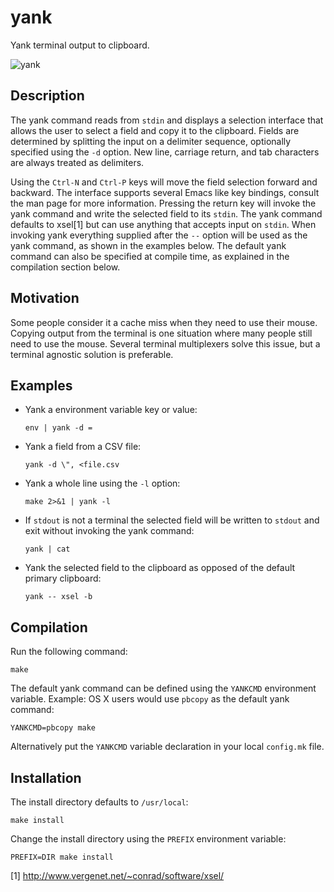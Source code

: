 yank
====

Yank terminal output to clipboard.

![yank](https://raw.githubusercontent.com/mptre/yank/gh-pages/screencast.gif)

Description
-----------

The yank command reads from `stdin` and displays a selection interface that
allows the user to select a field and copy it to the clipboard.  Fields are
determined by splitting the input on a delimiter sequence, optionally 
specified using the `-d` option.  New line, carriage return, and tab characters
are always treated as delimiters.

Using the `Ctrl-N` and `Ctrl-P` keys will move the field selection forward and
backward. The interface supports several Emacs like key bindings, consult the
man page for more information. Pressing the return key will invoke the yank 
command and write the selected field to its `stdin`. The yank command defaults 
to xsel[1] but can use anything that accepts input on `stdin`. When invoking 
yank everything supplied after the `--` option will be used as the yank 
command, as shown in the examples below. The default yank command can also be
specified at compile time, as explained in the compilation section below.

Motivation
----------

Some people consider it a cache miss when they need to use their mouse.  Copying
output from the terminal is one situation where many people still need to use
the mouse.  Several terminal multiplexers solve this issue, but a terminal 
agnostic solution is preferable.

Examples
--------

  - Yank a environment variable key or value:

    ```
    env | yank -d =
    ```

  - Yank a field from a CSV file:

    ```
    yank -d \", <file.csv
    ```

  - Yank a whole line using the `-l` option:

    ```
    make 2>&1 | yank -l
    ```

  - If `stdout` is not a terminal the selected field will be written to `stdout`
    and exit without invoking the yank command:

    ```
    yank | cat
    ```

  - Yank the selected field to the clipboard as opposed of the default primary
    clipboard:

    ```
    yank -- xsel -b
    ```

Compilation
-----------

Run the following command:

  ```
  make
  ```

The default yank command can be defined using the `YANKCMD` environment
variable. Example: OS X users would use `pbcopy` as the default yank command:

  ```
  YANKCMD=pbcopy make
  ```

Alternatively put the `YANKCMD` variable declaration in your local `config.mk`
file.

Installation
------------

The install directory defaults to `/usr/local`:

  ```
  make install
  ```

Change the install directory using the `PREFIX` environment variable:

  ```
  PREFIX=DIR make install
  ```

[1] http://www.vergenet.net/~conrad/software/xsel/
